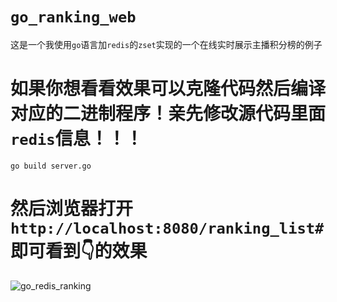 # `go_ranking_web`
这是一个我使用`go`语言加`redis`的`zset`实现的一个在线实时展示主播积分榜的例子

# 如果你想看看效果可以克隆代码然后编译对应的二进制程序！亲先修改源代码里面`redis`信息！！！
`go build server.go`
# 然后浏览器打开`http://localhost:8080/ranking_list#`即可看到👇的效果
![go_redis_ranking](https://tva1.sinaimg.cn/large/007S8ZIlgy1gewxsk7lcbj314l0u07wi.jpg)
